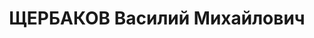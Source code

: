 ---
title: ЩЕРБАКОВ Василий Михайлович
description: 'Род. в 1919, г. Павлово. Проживал: г. Горький. Учащийся 9-го класса
  средней школы

  Арестован в 1937. Обв. по ст. 17-58-8, 58-11. Приговор: ВК ВС СССР – к 10г.тюрем.закл.,
  5г.п/п'
---
